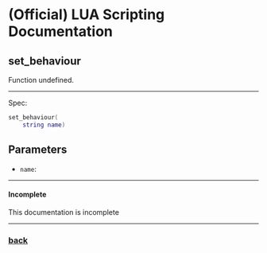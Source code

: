 
# (Official) LUA Scripting Documentation

## set_behaviour

Function undefined.

___

Spec:

```lua
set_behaviour(
	string name)
```

## Parameters

- `name`: 

___

#### Incomplete

This documentation is incomplete

___

### [back](../other)
